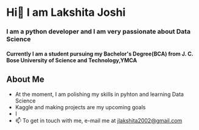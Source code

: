 # Hi👋 I am Lakshita Joshi
### I am a python developer and I am very passionate about Data Science
#### Currently I am a student pursuing my Bachelor's Degree(BCA) from J. C. Bose University of Science and Technology,YMCA
## About Me
* At the moment, I am polishing my skills in pyhton and learning Data Science
* Kaggle and making projects are my upcoming goals
* I
* 📫 To get in touch with me, e-mail me at jlakshita2002@gmail.com 


<!--
**Lakshita02/Lakshita02** is a ✨ _special_ ✨ repository because its `README.md` (this file) appears on your GitHub profile.

Here are some ideas to get you started:

- 🔭 I’m currently working on ...
- 🌱 I’m currently learning ...
- 👯 I’m looking to collaborate on ...
- 🤔 I’m looking for help with ...
- 💬 Ask me about ...
- 📫 How to reach me: ...
- 😄 Pronouns: ...
- ⚡ Fun fact: ...
-->
